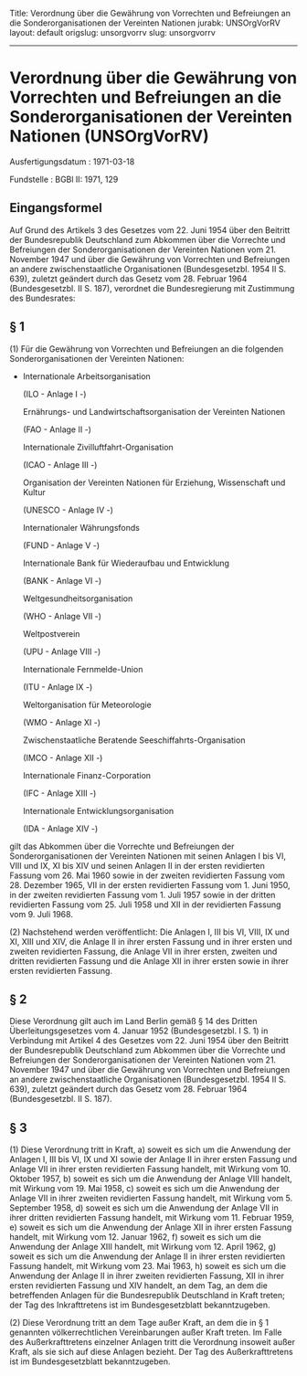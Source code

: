 Title: Verordnung über die Gewährung von Vorrechten und Befreiungen an die Sonderorganisationen
  der Vereinten Nationen
jurabk: UNSOrgVorRV
layout: default
origslug: unsorgvorrv
slug: unsorgvorrv

---

# Verordnung über die Gewährung von Vorrechten und Befreiungen an die Sonderorganisationen der Vereinten Nationen (UNSOrgVorRV)

Ausfertigungsdatum
:   1971-03-18

Fundstelle
:   BGBl II: 1971, 129



## Eingangsformel

Auf Grund des Artikels 3 des Gesetzes vom 22. Juni 1954 über den
Beitritt der Bundesrepublik Deutschland zum Abkommen über die
Vorrechte und Befreiungen der Sonderorganisationen der Vereinten
Nationen vom 21. November 1947 und über die Gewährung von Vorrechten
und Befreiungen an andere zwischenstaatliche Organisationen
(Bundesgesetzbl. 1954 II S. 639), zuletzt geändert durch das Gesetz
vom 28. Februar 1964 (Bundesgesetzbl. II S. 187), verordnet die
Bundesregierung mit Zustimmung des Bundesrates:


## § 1

(1) Für die Gewährung von Vorrechten und Befreiungen an die folgenden
Sonderorganisationen der Vereinten Nationen:

*   Internationale Arbeitsorganisation

    (ILO - Anlage I -)

    Ernährungs- und Landwirtschaftsorganisation der Vereinten Nationen

    (FAO - Anlage II -)

    Internationale Zivilluftfahrt-Organisation

    (ICAO - Anlage III -)

    Organisation der Vereinten Nationen für Erziehung, Wissenschaft und
    Kultur

    (UNESCO - Anlage IV -)

    Internationaler Währungsfonds

    (FUND - Anlage V -)

    Internationale Bank für Wiederaufbau und Entwicklung

    (BANK - Anlage VI -)

    Weltgesundheitsorganisation

    (WHO - Anlage VII -)

    Weltpostverein

    (UPU - Anlage VIII -)

    Internationale Fernmelde-Union

    (ITU - Anlage IX -)

    Weltorganisation für Meteorologie

    (WMO - Anlage XI -)

    Zwischenstaatliche Beratende Seeschiffahrts-Organisation

    (IMCO - Anlage XII -)

    Internationale Finanz-Corporation

    (IFC - Anlage XIII -)

    Internationale Entwicklungsorganisation

    (IDA - Anlage XIV -)



gilt das Abkommen über die Vorrechte und Befreiungen der
Sonderorganisationen der Vereinten Nationen mit seinen Anlagen I bis
VI, VIII und IX, XI bis XIV und seinen Anlagen II in der ersten
revidierten Fassung vom 26. Mai 1960 sowie in der zweiten revidierten
Fassung vom 28. Dezember 1965, VII in der ersten revidierten Fassung
vom 1. Juni 1950, in der zweiten revidierten Fassung vom 1. Juli 1957
sowie in der dritten revidierten Fassung vom 25. Juli 1958 und XII in
der revidierten Fassung vom 9. Juli 1968.

(2) Nachstehend werden veröffentlicht:
Die Anlagen I, III bis VI, VIII, IX und XI, XIII und XIV, die Anlage
II in ihrer ersten Fassung und in ihrer ersten und zweiten revidierten
Fassung, die Anlage VII in ihrer ersten, zweiten und dritten
revidierten Fassung und die Anlage XII in ihrer ersten sowie in ihrer
ersten revidierten Fassung.


## § 2

Diese Verordnung gilt auch im Land Berlin gemäß § 14 des Dritten
Überleitungsgesetzes vom 4. Januar 1952 (Bundesgesetzbl. I S. 1) in
Verbindung mit Artikel 4 des Gesetzes vom 22. Juni 1954 über den
Beitritt der Bundesrepublik Deutschland zum Abkommen über die
Vorrechte und Befreiungen der Sonderorganisationen der Vereinten
Nationen vom 21. November 1947 und über die Gewährung von Vorrechten
und Befreiungen an andere zwischenstaatliche Organisationen
(Bundesgesetzbl. 1954 II S. 639), zuletzt geändert durch das Gesetz
vom 28. Februar 1964 (Bundesgesetzbl. II S. 187).


## § 3

(1) Diese Verordnung tritt in Kraft,
a) soweit es sich um die Anwendung der Anlagen I, III bis VI, IX und
XI sowie der Anlage II in ihrer ersten Fassung und Anlage VII in ihrer
ersten revidierten Fassung handelt, mit Wirkung vom 10. Oktober 1957,
b) soweit es sich um die Anwendung der Anlage VIII handelt, mit
Wirkung vom 19. Mai 1958,
c) soweit es sich um die Anwendung der Anlage VII in ihrer zweiten
revidierten Fassung handelt, mit Wirkung vom 5. September 1958,
d) soweit es sich um die Anwendung der Anlage VII in ihrer dritten
revidierten Fassung handelt, mit Wirkung vom 11. Februar 1959,
e) soweit es sich um die Anwendung der Anlage XII in ihrer ersten
Fassung handelt, mit Wirkung vom 12. Januar 1962,
f) soweit es sich um die Anwendung der Anlage XIII handelt, mit
Wirkung vom 12. April 1962,
g) soweit es sich um die Anwendung der Anlage II in ihrer ersten
revidierten Fassung handelt, mit Wirkung vom 23. Mai 1963,
h) soweit es sich um die Anwendung der Anlage II in ihrer zweiten
revidierten Fassung, XII in ihrer ersten revidierten Fassung und XIV
handelt, an dem Tag, an dem die betreffenden Anlagen für die
Bundesrepublik Deutschland in Kraft treten; der Tag des Inkrafttretens
ist im Bundesgesetzblatt bekanntzugeben.

(2) Diese Verordnung tritt an dem Tage außer Kraft, an dem die in § 1
genannten völkerrechtlichen Vereinbarungen außer Kraft treten. Im
Falle des Außerkrafttretens einzelner Anlagen tritt die Verordnung
insoweit außer Kraft, als sie sich auf diese Anlagen bezieht. Der Tag
des Außerkrafttretens ist im Bundesgesetzblatt bekanntzugeben.

